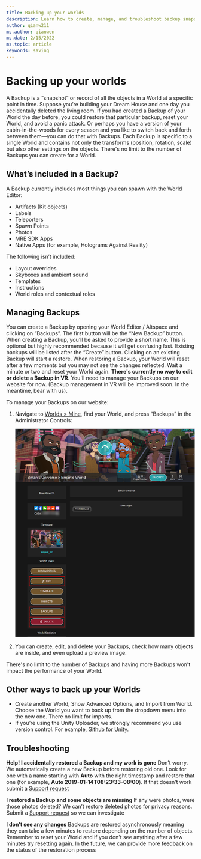 ```yaml
---
title: Backing up your worlds
description: Learn how to create, manage, and troubleshoot backup snapshots of your AltspaceVR worlds.
author: qianw211
ms.author: qianwen
ms.date: 2/15/2022
ms.topic: article
keywords: saving
---
```


# Backing up your worlds

A Backup is a “snapshot” or record of all the objects in a World at a specific point in time. Suppose you’re building your Dream House and one day you accidentally deleted the living room. If you had created a Backup of your World the day before, you could restore that particular backup, reset your World, and avoid a panic attack. Or perhaps you have a version of your cabin-in-the-woods for every season and you like to switch back and forth between them—you can do that with Backups. Each Backup is specific to a single World and contains not only the transforms (position, rotation, scale) but also other settings on the objects. There's no limit to the number of Backups you can create for a World.  

## What’s included in a Backup?

A Backup currently includes most things you can spawn with the World Editor:
* Artifacts (Kit objects)
* Labels
* Teleporters
* Spawn Points
* Photos
* MRE SDK Apps
* Native Apps (for example, Holograms Against Reality)

The following isn’t included:

* Layout overrides
* Skyboxes and ambient sound
* Templates
* Instructions
* World roles and contextual roles

## Managing Backups

You can create a Backup by opening your World Editor / Altspace and clicking on “Backups”. The first button will be the “New Backup” button. When creating a Backup, you’ll be asked to provide a short name. This is optional but highly recommended because it will get confusing fast. Existing backups will be listed after the “Create” button. Clicking on an existing Backup will start a restore. When restoring a Backup, your World will reset after a few moments but you may not see the changes reflected. Wait a minute or two and reset your World again. **There's currently no way to edit or delete a Backup in VR**. You'll need to manage your Backups on our website for now. (Backup management in VR will be improved soon. In the meantime, bear with us).

To manage your Backups on our website:

1. Navigate to [Worlds > Mine](https://account.altvr.com/users/sign_in), find your World, and press “Backups” in the Administrator Controls:

    ![Administrator controls in the worlds website with backups panel open](images/world-backup-img-01.png)

2. You can create, edit, and delete your Backups, check how many objects are inside, and even upload a preview image.

There's no limit to the number of Backups and having more Backups won't impact the performance of your World.

## Other ways to back up your Worlds

* Create another World, Show Advanced Options, and Import from World. Choose the World you want to back up from the dropdown menu into the new one. There no limit for imports.
* If you’re using the Unity Uploader, we strongly recommend you use version control. For example, [Github for Unity](https://unity.github.com).

## Troubleshooting

**Help! I accidentally restored a Backup and my work is gone**
Don’t worry. We automatically create a new Backup before restoring old one. Look for one with a name starting with **Auto** with the right timestamp and restore that one (for example, **Auto 2019-01-14T08:23:33-08:00**).  If that doesn’t work submit a [Support request](https://help.altvr.com/hc/requests/new)

**I restored a Backup and some objects are missing**
If any were photos, were those photos deleted? We can’t restore deleted photos for privacy reasons. Submit a [Support request](https://help.altvr.com/hc/requests/new) so we can investigate

**I don’t see any changes**
Backups are restored asynchronously meaning they can take a few minutes to restore depending on the number of objects. Remember to reset your World and if you don’t see anything after a few minutes try resetting again. In the future, we can provide more feedback on the status of the restoration process
